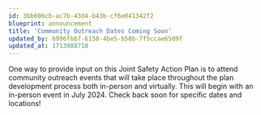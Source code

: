 ```yaml
---
id: 3bb606cb-ac7b-43d4-b43b-cf6e041342f2
blueprint: announcement
title: 'Community Outreach Dates Coming Soon'
updated_by: b996fbb7-6158-4be5-b58b-7f5ccae6509f
updated_at: 1713988718
---
```

One way to provide input on this Joint Safety Action Plan is to attend community outreach events that will take place throughout the plan development process both in-person and virtually. This will begin with an in-person event in July 2024. Check back soon for specific dates and locations!